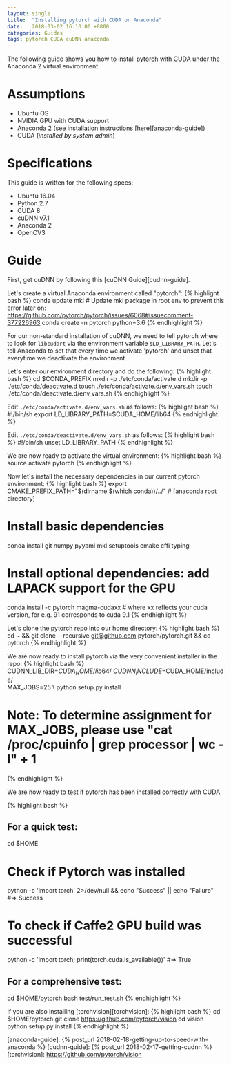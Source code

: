 ```yaml
---
layout: single
title:  "Installing pytorch with CUDA on Anaconda"
date:   2018-03-02 16:10:00 +0800
categories: Guides
tags: pytorch CUDA cuDNN anaconda
---
```

The following guide shows you how to install [pytorch][pytorch] with CUDA
under the Anaconda 2 virtual environment.

# Assumptions
* Ubuntu OS
* NVIDIA GPU with CUDA support
* Anaconda 2 (see installation instructions [here][anaconda-guide])
* CUDA (*installed by system admin*)

# Specifications
This guide is written for the following specs:
* Ubuntu 16.04
* Python 2.7
* CUDA 8
* cuDNN v7.1
* Anaconda 2
* OpenCV3

# Guide
First, get cuDNN by following this [cuDNN Guide][cudnn-guide].

Let's create a virtual Anaconda environment called "pytorch":
{% highlight bash %}
conda update mkl # Update mkl package in root env to prevent this error later on: https://github.com/pytorch/pytorch/issues/6068#issuecomment-377226963
conda create -n pytorch python=3.6
{% endhighlight %}

For our non-standard installation of cuDNN, we need to tell pytorch where to
look for `libcudart` via the environment variable `$LD_LIBRARY_PATH`. Let's
tell Anaconda to set that every time we activate 'pytorch' and unset that
everytime we deactivate the environment

Let's enter our environment directory and do the following:
{% highlight bash %}
cd $CONDA_PREFIX
mkdir -p ./etc/conda/activate.d
mkdir -p ./etc/conda/deactivate.d
touch ./etc/conda/activate.d/env_vars.sh
touch ./etc/conda/deactivate.d/env_vars.sh
{% endhighlight %}

Edit `./etc/conda/activate.d/env_vars.sh` as follows:
{% highlight bash %}
#!/bin/sh
export LD_LIBRARY_PATH=$CUDA_HOME/lib64
{% endhighlight %}

Edit `./etc/conda/deactivate.d/env_vars.sh` as follows:
{% highlight bash %}
#!/bin/sh
unset LD_LIBRARY_PATH
{% endhighlight %}

We are now ready to activate the virtual environment:
{% highlight bash %}
source activate pytorch
{% endhighlight %}

Now let's install the necessary dependencies in our current pytorch environment:
{% highlight bash %}
export CMAKE_PREFIX_PATH="$(dirname $(which conda))/../" # [anaconda root directory]

# Install basic dependencies
conda install git numpy pyyaml mkl setuptools cmake cffi typing

# Install optional dependencies: add LAPACK support for the GPU
conda install -c pytorch magma-cudaxx # where xx reflects your cuda version, for e.g. 91 corresponds to cuda 9.1
{% endhighlight %}

Let's clone the pytorch repo into our home directory:
{% highlight bash %}
cd ~ && git clone --recursive git@github.com:pytorch/pytorch.git && cd pytorch
{% endhighlight %}

We are now ready to install pytorch via the very convenient installer in the
repo:
{% highlight bash %}
CUDNN_LIB_DIR=$CUDA_HOME/lib64/ \
CUDNN_INCLUDE=$CUDA_HOME/include/ \
MAX_JOBS=25 \ 
python setup.py install
# Note: To determine assignment for MAX_JOBS, please use "cat /proc/cpuinfo | grep processor | wc -l" + 1
{% endhighlight %}

We are now ready to test if pytorch has been installed correctly with CUDA

{% highlight bash %}
## For a quick test:
cd $HOME
# Check if Pytorch was installed
python -c 'import torch' 2>/dev/null && echo "Success" || echo "Failure"
#=> Success

# To check if Caffe2 GPU build was successful
python -c 'import torch; print(torch.cuda.is_available())'
#=> True

## For a comprehensive test:
cd $HOME/pytorch
bash test/run_test.sh
{% endhighlight %}

If you are also installing [torchvision][torchvision]:
{% highlight bash %}
cd $HOME/pytorch
git clone https://github.com/pytorch/vision
cd vision
python setup.py install
{% endhighlight %}

[pytorch]: http://pytorch.org/
[anaconda-guide]: {% post_url 2018-02-18-getting-up-to-speed-with-anaconda %}
[cudnn-guide]: {% post_url 2018-02-17-getting-cudnn %}
[torchvision]: https://github.com/pytorch/vision
